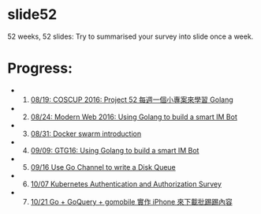 # slide52
52 weeks, 52 slides: Try to summarised your survey into slide once a week. 


# Progress:

- 1. [08/19: COSCUP 2016: Project 52 每週一個小專案來學習 Golang](http://www.slideshare.net/EvansLin/coscup-2016-project-52-for-golang)
- 2. [08/24: Modern Web 2016: Using Golang to build a smart IM Bot](http://www.slideshare.net/EvansLin/modern-web-2016-using-golang-to-build-a-smart-im-bot)
- 3. [08/31: Docker swarm introduction](http://www.slideshare.net/EvansLin/docker-swarm-introduction-65539840)
- 4. [09/09: GTG16: Using Golang to build a smart IM Bot](http://www.slideshare.net/EvansLin/gopher-taiwan-gathering-16-build-a-smart-bot-via-golang)
- 5. [09/16 Use Go Channel to write a Disk Queue](http://www.slideshare.net/EvansLin/use-go-channel-to-write-a-disk-queue)
- 6. [10/07 Kubernetes Authentication and Authorization Survey](https://docs.google.com/presentation/d/1ZbEMNutvf1p5y4_E5lVtXOgNJE9q9ML1Z0jSYx5-dUo/pub?start=false&loop=false&delayms=3000)
- 7. [10/21 Go + GoQuery + gomobile  實作 iPhone 來下載批踢踢內容](https://docs.google.com/presentation/d/1Jt8E76yiFWCsyopo-55KspFqdU6FxtCKQTMexE4Uu7Y/edit?usp=sharing)

